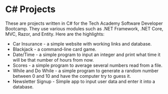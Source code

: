 <h1>C# Projects</h1>
These are projects written in C# for the Tech Academy Software Developer Bootcamp.  They use various modules such as .NET Framework, .NET Core, MVC, Razor, and Entity.  Here are the highlights:
  <ul>
    <li><a href="https://github.com/jasonwsvt/C-Sharp-Projects/tree/main/CarInsurance"></a>Car Insurance - a simple website with working links and database.</li>
    <li><a href="https://github.com/jasonwsvt/C-Sharp-Projects/tree/main/Blackjack"></a>Blackjack - a command-line card game.</li>
    <li><a href="https://github.com/jasonwsvt/C-Sharp-Projects/tree/main/Date%20Time"></a>Date/Time - a simple program to input an integer and print what time it will be that number of hours from now.</li>
    <li><a href="https://github.com/jasonwsvt/C-Sharp-Projects/tree/main/Scores"></a>Scores - a simple program to average several numbers read from a file.</li>
    <li><a href="https://github.com/jasonwsvt/C-Sharp-Projects/tree/main/While%20and%20Do%20While"></a>While and Do While - a simple program to generate a random number between 0 and 10 and have the computer try to guess it.</li>
    <li><a href="https://github.com/jasonwsvt/C-Sharp-Projects/tree/main/NewsletterAppMVC"></a>Newsletter Signup - Simple app to input user data and enter it into a database.</li>
</ul>
